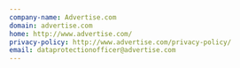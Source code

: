 ```yaml
---
company-name: Advertise.com
domain: advertise.com
home: http://www.advertise.com/
privacy-policy: http://www.advertise.com/privacy-policy/
email: dataprotectionofficer@advertise.com
---
```




